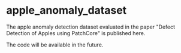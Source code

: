 # apple_anomaly_dataset

The apple anomaly detection dataset evaluated in the paper "Defect Detection of Apples using PatchCore" is published here.

The code will be available in the future.
